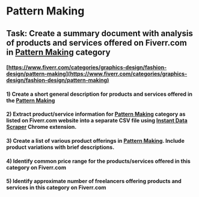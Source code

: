 # Pattern Making
## Task: Create a summary document with analysis of products and services offered on Fiverr.com in [Pattern Making](https://www.fiverr.com/categories/graphics-design/fashion-design/pattern-making) category
#### [https://www.fiverr.com/categories/graphics-design/fashion-design/pattern-making](https://www.fiverr.com/categories/graphics-design/fashion-design/pattern-making)
#### 1) Create a short general description for products and services offered in the [Pattern Making](https://www.fiverr.com/categories/graphics-design/fashion-design/pattern-making)
#### 2) Extract product/service information for [Pattern Making](https://www.fiverr.com/categories/graphics-design/fashion-design/pattern-making) category as listed on Fiverr.com website into a separate CSV file using [Instant Data Scraper](https://chrome.google.com/webstore/detail/instant-data-scraper/ofaokhiedipichpaobibbnahnkdoiiah) Chrome extension.
#### 3) Create a list of various product offerings in [Pattern Making](https://www.fiverr.com/categories/graphics-design/fashion-design/pattern-making). Include product variations with brief descriptions.
#### 4) Identify common price range for the products/services offered in this category on Fiverr.com
#### 5) Identify approximate number of freelancers offering products and services in this category on Fiverr.com
